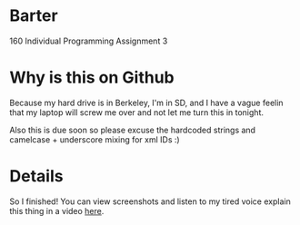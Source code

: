 Barter
======

160 Individual Programming Assignment 3

# Why is this on Github

Because my hard drive is in Berkeley, I'm in SD, and I have a vague feelin that my laptop will screw me over and not let me turn this in tonight.

Also this is due soon so please excuse the hardcoded strings and camelcase + underscore mixing for xml IDs :)

# Details

So I finished! You can view screenshots and listen to my tired voice explain this thing in a video [here](http://husk.eecs.berkeley.edu/courses/cs160-sp13/index.php/ProgrammingAssignment3-Achal_Dave).
